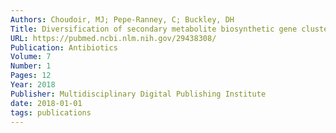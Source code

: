 ```yaml
---
Authors: Choudoir, MJ; Pepe-Ranney, C; Buckley, DH
Title: Diversification of secondary metabolite biosynthetic gene clusters coincides with lineage divergence in Streptomyces
URL: https://pubmed.ncbi.nlm.nih.gov/29438308/
Publication: Antibiotics
Volume: 7
Number: 1
Pages: 12
Year: 2018
Publisher: Multidisciplinary Digital Publishing Institute
date: 2018-01-01
tags: publications
---
```

